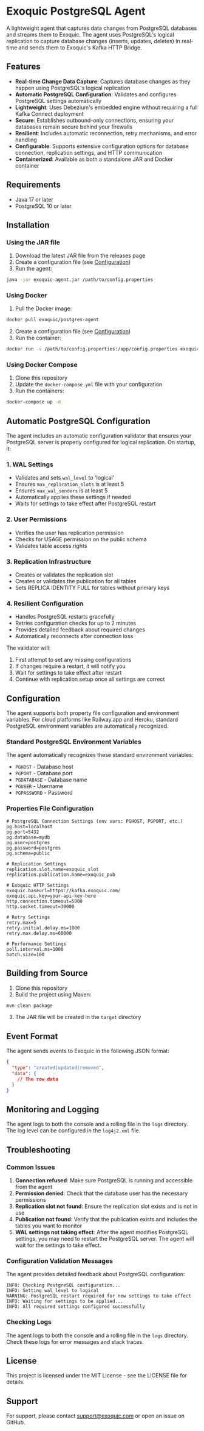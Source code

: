 # Exoquic PostgreSQL Agent

A lightweight agent that captures data changes from PostgreSQL databases and streams them to Exoquic. The agent uses PostgreSQL's logical replication to capture database changes (inserts, updates, deletes) in real-time and sends them to Exoquic's Kafka HTTP Bridge.

## Features

- **Real-time Change Data Capture**: Captures database changes as they happen using PostgreSQL's logical replication
- **Automatic PostgreSQL Configuration**: Validates and configures PostgreSQL settings automatically
- **Lightweight**: Uses Debezium's embedded engine without requiring a full Kafka Connect deployment
- **Secure**: Establishes outbound-only connections, ensuring your databases remain secure behind your firewalls
- **Resilient**: Includes automatic reconnection, retry mechanisms, and error handling
- **Configurable**: Supports extensive configuration options for database connection, replication settings, and HTTP communication
- **Containerized**: Available as both a standalone JAR and Docker container

## Requirements

- Java 17 or later
- PostgreSQL 10 or later

## Installation

### Using the JAR file

1. Download the latest JAR file from the releases page
2. Create a configuration file (see [Configuration](#configuration))
3. Run the agent:

```bash
java -jar exoquic-agent.jar /path/to/config.properties
```

### Using Docker

1. Pull the Docker image:

```bash
docker pull exoquic/postgres-agent
```

2. Create a configuration file (see [Configuration](#configuration))
3. Run the container:

```bash
docker run -v /path/to/config.properties:/app/config.properties exoquic/postgres-agent
```

### Using Docker Compose

1. Clone this repository
2. Update the `docker-compose.yml` file with your configuration
3. Run the containers:

```bash
docker-compose up -d
```

## Automatic PostgreSQL Configuration

The agent includes an automatic configuration validator that ensures your PostgreSQL server is properly configured for logical replication. On startup, it:

### 1. WAL Settings
- Validates and sets `wal_level` to 'logical'
- Ensures `max_replication_slots` is at least 5
- Ensures `max_wal_senders` is at least 5
- Automatically applies these settings if needed
- Waits for settings to take effect after PostgreSQL restart

### 2. User Permissions
- Verifies the user has replication permission
- Checks for USAGE permission on the public schema
- Validates table access rights

### 3. Replication Infrastructure
- Creates or validates the replication slot
- Creates or validates the publication for all tables
- Sets REPLICA IDENTITY FULL for tables without primary keys

### 4. Resilient Configuration
- Handles PostgreSQL restarts gracefully
- Retries configuration checks for up to 2 minutes
- Provides detailed feedback about required changes
- Automatically reconnects after connection loss

The validator will:
1. First attempt to set any missing configurations
2. If changes require a restart, it will notify you
3. Wait for settings to take effect after restart
4. Continue with replication setup once all settings are correct

## Configuration

The agent supports both property file configuration and environment variables. For cloud platforms like Railway.app and Heroku, standard PostgreSQL environment variables are automatically recognized.

### Standard PostgreSQL Environment Variables

The agent automatically recognizes these standard environment variables:
- `PGHOST` - Database host
- `PGPORT` - Database port
- `PGDATABASE` - Database name
- `PGUSER` - Username
- `PGPASSWORD` - Password

### Properties File Configuration

```properties
# PostgreSQL Connection Settings (env vars: PGHOST, PGPORT, etc.)
pg.host=localhost
pg.port=5432
pg.database=mydb
pg.user=postgres
pg.password=postgres
pg.schema=public

# Replication Settings
replication.slot.name=exoquic_slot
replication.publication.name=exoquic_pub

# Exoquic HTTP Settings
exoquic.baseurl=https://kafka.exoquic.com/
exoquic.api.key=your-api-key-here
http.connection.timeout=5000
http.socket.timeout=30000

# Retry Settings
retry.max=5
retry.initial.delay.ms=1000
retry.max.delay.ms=60000

# Performance Settings
poll.interval.ms=1000
batch.size=100
```

## Building from Source

1. Clone this repository
2. Build the project using Maven:

```bash
mvn clean package
```

3. The JAR file will be created in the `target` directory

## Event Format

The agent sends events to Exoquic in the following JSON format:

```json
{
  "type": "created|updated|removed",
  "data": {
    // The row data
  }
}
```

## Monitoring and Logging

The agent logs to both the console and a rolling file in the `logs` directory. The log level can be configured in the `log4j2.xml` file.

## Troubleshooting

### Common Issues

1. **Connection refused**: Make sure PostgreSQL is running and accessible from the agent
2. **Permission denied**: Check that the database user has the necessary permissions
3. **Replication slot not found**: Ensure the replication slot exists and is not in use
4. **Publication not found**: Verify that the publication exists and includes the tables you want to monitor
5. **WAL settings not taking effect**: After the agent modifies PostgreSQL settings, you may need to restart the PostgreSQL server. The agent will wait for the settings to take effect.

### Configuration Validation Messages

The agent provides detailed feedback about PostgreSQL configuration:

```
INFO: Checking PostgreSQL configuration...
INFO: Setting wal_level to logical
WARNING: PostgreSQL restart required for new settings to take effect
INFO: Waiting for settings to be applied...
INFO: All required settings configured successfully
```

### Checking Logs

The agent logs to both the console and a rolling file in the `logs` directory. Check these logs for error messages and stack traces.

## License

This project is licensed under the MIT License - see the LICENSE file for details.

## Support

For support, please contact support@exoquic.com or open an issue on GitHub.
